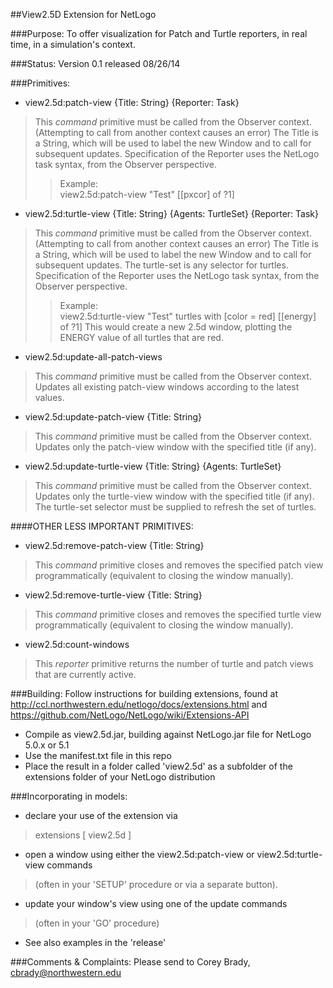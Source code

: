 ##View2.5D Extension for NetLogo

###Purpose:
To offer visualization for Patch and Turtle reporters, in real time, in a simulation's context.

###Status:
Version 0.1 released 08/26/14

###Primitives:

- view2.5d:patch-view {Title: String} {Reporter: Task}
> This *command* primitive must be called from the Observer context.  (Attempting to call from another context causes an error)
> The Title is a String, which will be used to label the new Window and to call for subsequent updates.
> Specification of the Reporter uses the NetLogo task syntax, from the Observer perspective.  
>> Example:  
>> view2.5d:patch-view "Test" [[pxcor] of ?1]

- view2.5d:turtle-view {Title: String} {Agents: TurtleSet} {Reporter: Task}
> This *command* primitive must be called from the Observer context.  (Attempting to call from another context causes an error)
> The Title is a String, which will be used to label the new Window and to call for subsequent updates.
> The turtle-set is any selector for turtles.
> Specification of the Reporter uses the NetLogo task syntax, from the Observer perspective.
>> Example:  
>> view2.5d:turtle-view "Test" turtles with [color = red] [[energy] of ?1]
>> This would create a new 2.5d window, plotting the ENERGY value of all turtles that are red.

- view2.5d:update-all-patch-views
> This *command* primitive must be called from the Observer context.  
> Updates all existing patch-view windows according to the latest values.

- view2.5d:update-patch-view {Title: String}
> This *command* primitive must be called from the Observer context.
> Updates only the patch-view window with the specified title (if any).

- view2.5d:update-turtle-view {Title: String} {Agents: TurtleSet}
> This *command* primitive must be called from the Observer context.  
> Updates only the turtle-view window with the specified title (if any). 
> The turtle-set selector must be supplied to refresh the set of turtles.

####OTHER LESS IMPORTANT PRIMITIVES:

- view2.5d:remove-patch-view {Title: String}
> This *command* primitive closes and removes the specified patch view programmatically (equivalent to closing the window manually).

- view2.5d:remove-turtle-view {Title: String}
> This *command* primitive closes and removes the specified turtle view programmatically (equivalent to closing the window manually).

- view2.5d:count-windows
> This *reporter* primitive returns the number of turtle and patch views that are currently active.


###Building:
Follow instructions for building extensions, found at http://ccl.northwestern.edu/netlogo/docs/extensions.html
and https://github.com/NetLogo/NetLogo/wiki/Extensions-API
- Compile as view2.5d.jar, building against NetLogo.jar file for NetLogo 5.0.x or 5.1
- Use the manifest.txt file in this repo
- Place the result in a folder called 'view2.5d' as a subfolder of the extensions folder of your NetLogo distribution

###Incorporating in models:
- declare your use of the extension via
> extensions [ view2.5d ]
> 
- open a window using either the view2.5d:patch-view or view2.5d:turtle-view commands 
> (often in your 'SETUP' procedure or via a separate button).
> 
- update your window's view using one of the update commands 
> (often in your 'GO' procedure)
> 
- See also examples in the 'release'

###Comments & Complaints:
Please send to Corey Brady, cbrady@northwestern.edu

